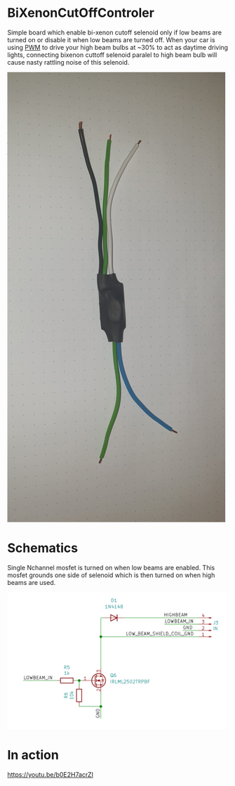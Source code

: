 # BiXenonCutOffControler

Simple board which enable bi-xenon cutoff selenoid only if low beams are turned on or disable it when low beams are turned off. When your car is using [PWM](https://en.wikipedia.org/wiki/Pulse-width_modulation) to drive your high beam bulbs at ~30% to act as daytime driving lights, connecting bixenon cuttoff selenoid paralel to high beam bulb will cause nasty rattling noise of this selenoid. 

<img src="https://raw.githubusercontent.com/tomaskovacik/BiXenonCutOffControler/main/20210721_141458.jpg" />

# Schematics

Single Nchannel mosfet is turned on when low beams are enabled. This mosfet grounds one side of selenoid which is then turned on when high beams are used.

<img src="https://raw.githubusercontent.com/tomaskovacik/BiXenonCutOffControler/main/schematics.png" />

# In action

https://youtu.be/b0E2H7acrZI
